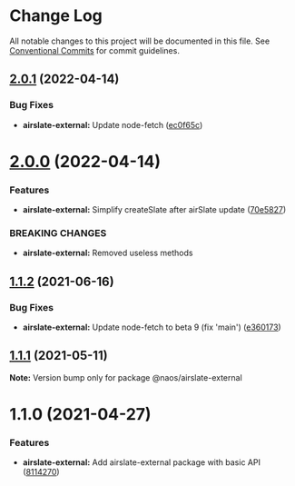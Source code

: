# Change Log

All notable changes to this project will be documented in this file.
See [Conventional Commits](https://conventionalcommits.org) for commit guidelines.

## [2.0.1](https://github.com/isachivka/publish-hook/compare/@naos/airslate-external@2.0.0...@naos/airslate-external@2.0.1) (2022-04-14)


### Bug Fixes

* **airslate-external:** Update node-fetch ([ec0f65c](https://github.com/isachivka/publish-hook/commit/ec0f65ceb2a8eea6a74c890b2b0ffe8ed5adeafd))





# [2.0.0](https://github.com/isachivka/publish-hook/compare/@naos/airslate-external@1.1.2...@naos/airslate-external@2.0.0) (2022-04-14)


### Features

* **airslate-external:** Simplify createSlate after airSlate update ([70e5827](https://github.com/isachivka/publish-hook/commit/70e58271d81a66d9bec1badbf5d9813589301e19))


### BREAKING CHANGES

* **airslate-external:** Removed useless methods





## [1.1.2](https://github.com/isachivka/publish-hook/compare/@naos/airslate-external@1.1.1...@naos/airslate-external@1.1.2) (2021-06-16)


### Bug Fixes

* **airslate-external:** Update node-fetch to beta 9 (fix 'main') ([e360173](https://github.com/isachivka/publish-hook/commit/e36017389f87e7f5938898e05dd37f0682f2b246))





## [1.1.1](https://github.com/isachivka/publish-hook/compare/@naos/airslate-external@1.1.0...@naos/airslate-external@1.1.1) (2021-05-11)

**Note:** Version bump only for package @naos/airslate-external





# 1.1.0 (2021-04-27)


### Features

* **airslate-external:** Add airslate-external package with basic API ([8114270](https://github.com/isachivka/publish-hook/commit/8114270057f9b0bdabaae3d85d60cd7076812314))
